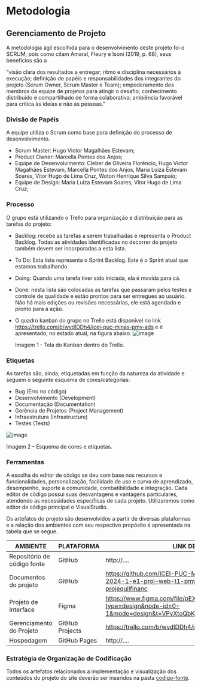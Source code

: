 
# Metodologia

## Gerenciamento de Projeto
A metodologia ágil escolhida para o desenvolvimento deste projeto foi o SCRUM, pois como citam Amaral, Fleury e Isoni (2019, p. 68), seus benefícios são a

“visão clara dos resultados a entregar; ritmo e disciplina necessários à execução; definição de papéis e responsabilidades dos integrantes do projeto (Scrum Owner, Scrum Master e Team); empoderamento dos membros da equipe de projetos para atingir o desafio; conhecimento distribuído e compartilhado de forma colaborativa; ambiência favorável para crítica às ideias e não às pessoas.”

### Divisão de Papéis

A equipe utiliza o Scrum como base para definição do processo de desenvolvimento.
- Scrum Master: Hugo Victor Magalhães Estevam;
- Product Owner: Marcella Pontes dos Anjos;
- Equipe de Desenvolvimento: Cleber de Oliveira Florêncio, Hugo Victor Magalhães Estevam, Marcella Pontes dos Anjos, Maria Luiza Estevam Soares, Vitor Hugo de Lima Cruz, Woton Henrique Silva Sampaio;
- Equipe de Design: Maria Luiza Estevam Soares, Vitor Hugo de Lima Cruz;

### Processo

O grupo está utilizando o Trello para organização e distribuição para as tarefas do projeto:
- Backlog: recebe as tarefas a serem trabalhadas e representa o Product Backlog. Todas as atividades identificadas no decorrer do projeto também devem ser incorporadas a esta lista. 
- To Do: Esta lista representa o Sprint Backlog. Este é o Sprint atual que estamos trabalhando. 
- Doing: Quando uma tarefa tiver sido iniciada, ela é movida para cá. 
- Done: nesta lista são colocadas as tarefas que passaram pelos testes e controle de qualidade e estão prontos para ser entregues ao usuário. Não há mais edições ou revisões necessárias, ele está agendado e pronto para a ação.
- O quadro kanban do grupo no Trello está disponível no link https://trello.com/b/wvdIDDh4/icei-puc-minas-pmv-ads e é apresentado, no estado atual, na figura abaixo:
 ![image](https://github.com/ICEI-PUC-Minas-PMV-ADS/pmv-ads-2024-1-e1-proj-web-t1-pmv-ads-2024-1-e1-projequilfinanc/assets/149520202/d589945b-2033-449d-b6c6-a42af27f343d)

  Imagem 1 - Tela do Kanban dentro do Trello.


### Etiquetas
<p>As tarefas são, ainda, etiquetadas em função da natureza da atividade e seguem o seguinte esquema de cores/categorias:</p>

<ul>
  <li>Bug (Erro no código)</li>
  <li>Desenvolvimento (Development)</li>
  <li>Documentação (Documentation)</li>
  <li>Gerência de Projetos (Project Management)</li>
  <li>Infraestrutura (Infrastructure)</li>
  <li>Testes (Tests)</li>
</ul>

![image](https://github.com/ICEI-PUC-Minas-PMV-ADS/pmv-ads-2024-1-e1-proj-web-t1-pmv-ads-2024-1-e1-projequilfinanc/assets/149520202/536206a8-1105-4766-a209-287187775964)


Imagem 2 - Esquema de cores e etiquetas.
  
### Ferramentas

A escolha do editor de código se deu com base nos recursos e funcionalidades, personalização, facilidade de uso e curva de aprendizado, desempenho, suporte à comunidade, combatibilidade e integração. Cada editor de código possui suas desvantagens e vantagens particulares, atendendo as necessidades específicas de cada projeto. 
Utilizaremos como editor de código principal o VisualStudio.

Os artefatos do projeto são desenvolvidos a partir de diversas plataformas e a relação dos ambientes com seu respectivo propósito é apresentada na tabela que se segue.

| AMBIENTE                            | PLATAFORMA                         | LINK DE ACESSO                         |
|-------------------------------------|------------------------------------|----------------------------------------|
| Repositório de código fonte         | GitHub                             | http://....                            |
| Documentos do projeto               | GitHub                             | https://github.com/ICEI-PUC-Minas-PMV-ADS/pmv-ads-2024-1-e1-proj-web-t1-pmv-ads-2024-1-e1-projequilfinanc|
| Projeto de Interface                | Figma                              | https://www.figma.com/file/pEXYCDByMcljEjEVjkpZmC/Untitled?type=design&node-id=0-1&mode=design&t=VPyXtoQbKuO1KJVU-0|
| Gerenciamento do Projeto            | GitHub Projects                    | https://trello.com/b/wvdIDDh4/icei-puc-minas-pmv-ads|
| Hospedagem                          | GitHub Pages                       | http://....                            |


### Estratégia de Organização de Codificação 

Todos os artefatos relacionados a implementação e visualização dos conteúdos do projeto do site deverão ser inseridos na pasta [codigo-fonte](https://github.com/ICEI-PUC-Minas-PMV-ADS/pmv-ads-2024-1-e1-proj-web-t1-pmv-ads-2024-1-e1-projequilfinanc/tree/main/codigo-fonte).

